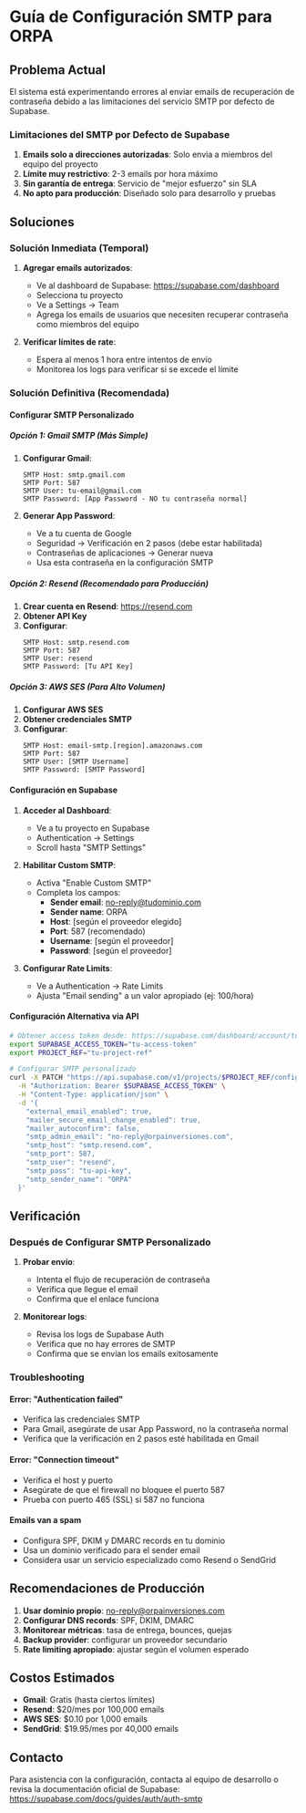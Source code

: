 # Guía de Configuración SMTP para ORPA

## Problema Actual

El sistema está experimentando errores al enviar emails de recuperación de contraseña debido a las limitaciones del servicio SMTP por defecto de Supabase.

### Limitaciones del SMTP por Defecto de Supabase

1. **Emails solo a direcciones autorizadas**: Solo envía a miembros del equipo del proyecto
2. **Límite muy restrictivo**: 2-3 emails por hora máximo
3. **Sin garantía de entrega**: Servicio de "mejor esfuerzo" sin SLA
4. **No apto para producción**: Diseñado solo para desarrollo y pruebas

## Soluciones

### Solución Inmediata (Temporal)

1. **Agregar emails autorizados**:
   - Ve al dashboard de Supabase: https://supabase.com/dashboard
   - Selecciona tu proyecto
   - Ve a Settings → Team
   - Agrega los emails de usuarios que necesiten recuperar contraseña como miembros del equipo

2. **Verificar límites de rate**:
   - Espera al menos 1 hora entre intentos de envío
   - Monitorea los logs para verificar si se excede el límite

### Solución Definitiva (Recomendada)

#### Configurar SMTP Personalizado

##### Opción 1: Gmail SMTP (Más Simple)

1. **Configurar Gmail**:
   ```
   SMTP Host: smtp.gmail.com
   SMTP Port: 587
   SMTP User: tu-email@gmail.com
   SMTP Password: [App Password - NO tu contraseña normal]
   ```

2. **Generar App Password**:
   - Ve a tu cuenta de Google
   - Seguridad → Verificación en 2 pasos (debe estar habilitada)
   - Contraseñas de aplicaciones → Generar nueva
   - Usa esta contraseña en la configuración SMTP

##### Opción 2: Resend (Recomendado para Producción)

1. **Crear cuenta en Resend**: https://resend.com
2. **Obtener API Key**
3. **Configurar**:
   ```
   SMTP Host: smtp.resend.com
   SMTP Port: 587
   SMTP User: resend
   SMTP Password: [Tu API Key]
   ```

##### Opción 3: AWS SES (Para Alto Volumen)

1. **Configurar AWS SES**
2. **Obtener credenciales SMTP**
3. **Configurar**:
   ```
   SMTP Host: email-smtp.[region].amazonaws.com
   SMTP Port: 587
   SMTP User: [SMTP Username]
   SMTP Password: [SMTP Password]
   ```

#### Configuración en Supabase

1. **Acceder al Dashboard**:
   - Ve a tu proyecto en Supabase
   - Authentication → Settings
   - Scroll hasta "SMTP Settings"

2. **Habilitar Custom SMTP**:
   - Activa "Enable Custom SMTP"
   - Completa los campos:
     - **Sender email**: no-reply@tudominio.com
     - **Sender name**: ORPA
     - **Host**: [según el proveedor elegido]
     - **Port**: 587 (recomendado)
     - **Username**: [según el proveedor]
     - **Password**: [según el proveedor]

3. **Configurar Rate Limits**:
   - Ve a Authentication → Rate Limits
   - Ajusta "Email sending" a un valor apropiado (ej: 100/hora)

#### Configuración Alternativa via API

```bash
# Obtener access token desde: https://supabase.com/dashboard/account/tokens
export SUPABASE_ACCESS_TOKEN="tu-access-token"
export PROJECT_REF="tu-project-ref"

# Configurar SMTP personalizado
curl -X PATCH "https://api.supabase.com/v1/projects/$PROJECT_REF/config/auth" \
  -H "Authorization: Bearer $SUPABASE_ACCESS_TOKEN" \
  -H "Content-Type: application/json" \
  -d '{
    "external_email_enabled": true,
    "mailer_secure_email_change_enabled": true,
    "mailer_autoconfirm": false,
    "smtp_admin_email": "no-reply@orpainversiones.com",
    "smtp_host": "smtp.resend.com",
    "smtp_port": 587,
    "smtp_user": "resend",
    "smtp_pass": "tu-api-key",
    "smtp_sender_name": "ORPA"
  }'
```

## Verificación

### Después de Configurar SMTP Personalizado

1. **Probar envío**:
   - Intenta el flujo de recuperación de contraseña
   - Verifica que llegue el email
   - Confirma que el enlace funciona

2. **Monitorear logs**:
   - Revisa los logs de Supabase Auth
   - Verifica que no hay errores de SMTP
   - Confirma que se envían los emails exitosamente

### Troubleshooting

#### Error: "Authentication failed"
- Verifica las credenciales SMTP
- Para Gmail, asegúrate de usar App Password, no la contraseña normal
- Verifica que la verificación en 2 pasos esté habilitada en Gmail

#### Error: "Connection timeout"
- Verifica el host y puerto
- Asegúrate de que el firewall no bloquee el puerto 587
- Prueba con puerto 465 (SSL) si 587 no funciona

#### Emails van a spam
- Configura SPF, DKIM y DMARC records en tu dominio
- Usa un dominio verificado para el sender email
- Considera usar un servicio especializado como Resend o SendGrid

## Recomendaciones de Producción

1. **Usar dominio propio**: no-reply@orpainversiones.com
2. **Configurar DNS records**: SPF, DKIM, DMARC
3. **Monitorear métricas**: tasa de entrega, bounces, quejas
4. **Backup provider**: configurar un proveedor secundario
5. **Rate limiting apropiado**: ajustar según el volumen esperado

## Costos Estimados

- **Gmail**: Gratis (hasta ciertos límites)
- **Resend**: $20/mes por 100,000 emails
- **AWS SES**: $0.10 por 1,000 emails
- **SendGrid**: $19.95/mes por 40,000 emails

## Contacto

Para asistencia con la configuración, contacta al equipo de desarrollo o revisa la documentación oficial de Supabase: https://supabase.com/docs/guides/auth/auth-smtp